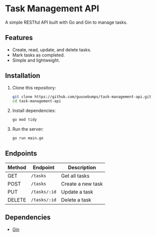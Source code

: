 # Task Management API

A simple RESTful API built with Go and Gin to manage tasks.

## Features
- Create, read, update, and delete tasks.
- Mark tasks as completed.
- Simple and lightweight.

## Installation
1. Clone this repository:
   ```bash
   git clone https://github.com/guusebumps/task-management-api.git
   cd task-management-api
   ```
2. Install dependencies:
   ```bash
   go mod tidy
   ```
3. Run the server:
   ```bash
   go run main.go
   ```

## Endpoints
| Method | Endpoint       | Description         |
|--------|----------------|---------------------|
| GET    | `/tasks`       | Get all tasks       |
| POST   | `/tasks`       | Create a new task   |
| PUT    | `/tasks/:id`   | Update a task       |
| DELETE | `/tasks/:id`   | Delete a task       |

## Dependencies
- [Gin](https://github.com/gin-gonic/gin)
